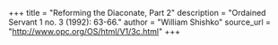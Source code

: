 +++
title = "Reforming the Diaconate, Part 2"
description = "Ordained Servant 1 no. 3 (1992): 63-66."
author = "William Shishko"
source_url = "http://www.opc.org/OS/html/V1/3c.html"
+++
